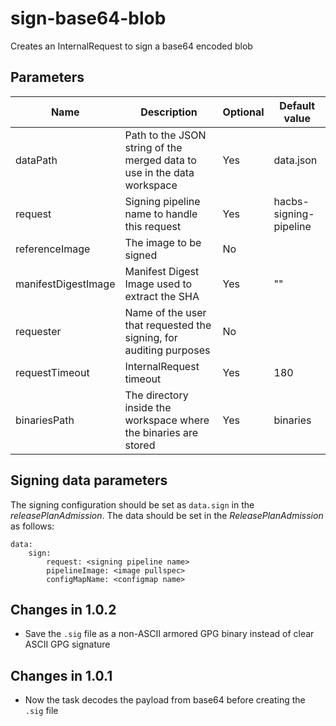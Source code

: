 # sign-base64-blob

Creates an InternalRequest to sign a base64 encoded blob

## Parameters

| Name                 | Description                                                             | Optional | Default value          |
|----------------------|-------------------------------------------------------------------------|----------|------------------------|
| dataPath             | Path to the JSON string of the merged data to use in the data workspace | Yes      | data.json              |
| request              | Signing pipeline name to handle this request                            | Yes      | hacbs-signing-pipeline |
| referenceImage       | The image to be signed                                                  | No       |                        |
| manifestDigestImage  | Manifest Digest Image used to extract the SHA                           | Yes      | ""                     |
| requester            | Name of the user that requested the signing, for auditing purposes      | No       |                        |
| requestTimeout       | InternalRequest timeout                                                 | Yes      | 180                    |
| binariesPath         | The directory inside the workspace where the binaries are stored        | Yes      | binaries               |

## Signing data parameters

 The signing configuration should be set as `data.sign` in the _releasePlanAdmission_. The data should be set in the _ReleasePlanAdmission_ as follows:

```
data:
    sign:
        request: <signing pipeline name>
        pipelineImage: <image pullspec>
        configMapName: <configmap name>
```
## Changes in 1.0.2
- Save the `.sig` file as a non-ASCII armored GPG binary instead of clear ASCII GPG signature

## Changes in 1.0.1
- Now the task decodes the payload from base64 before creating the `.sig` file
